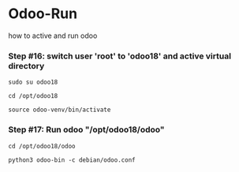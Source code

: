 # Odoo-Run
how to active and run odoo

### Step #16: switch user 'root' to 'odoo18' and active virtual directory
```
sudo su odoo18
```
```
cd /opt/odoo18
```
```
source odoo-venv/bin/activate
````
### Step #17: Run odoo "/opt/odoo18/odoo"
```
cd /opt/odoo18/odoo
```
```
python3 odoo-bin -c debian/odoo.conf
```
